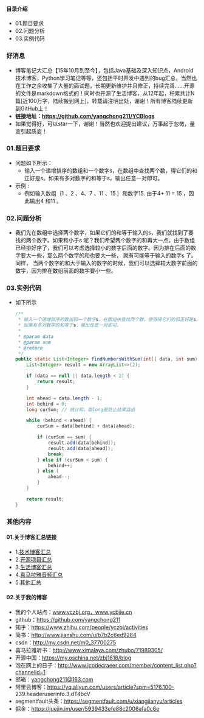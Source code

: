 #### 目录介绍
- 01.题目要求
- 02.问题分析
- 03.实例代码



### 好消息
- 博客笔记大汇总【15年10月到至今】，包括Java基础及深入知识点，Android技术博客，Python学习笔记等等，还包括平时开发中遇到的bug汇总，当然也在工作之余收集了大量的面试题，长期更新维护并且修正，持续完善……开源的文件是markdown格式的！同时也开源了生活博客，从12年起，积累共计N篇[近100万字，陆续搬到网上]，转载请注明出处，谢谢！所有博客陆续更新到GitHub上！
- **链接地址：https://github.com/yangchong211/YCBlogs**
- 如果觉得好，可以star一下，谢谢！当然也欢迎提出建议，万事起于忽微，量变引起质变！






### 01.题目要求
- 问题如下所示：
    - 输入一个递增排序的数组和一个数字s，在数组中查找两个数，得它们的和正好是s。如果有多对数字的和等于s，输出任意一对即可。
- 示例 :
    - 例如输入数组｛1 、2 、4、7 、11 、15 ｝和数字15. 由于4+ 11 = 15 ，因此输出4 和11 。




### 02.问题分析
- 我们先在数组中选择两个数字，如果它们的和等于输入的s，我们就找到了要找的两个数字。如果和小于s 呢？我们希望两个数字的和再大一点。由于数组已经排好序了，我们可以考虑选择较小的数字后面的数字。因为排在后面的数字要大一些，那么两个数字的和也要大一些， 就有可能等于输入的数字s 了。同样， 当两个数字的和大于输入的数字的时候，我们可以选择较大数字前面的数字，因为排在数组前面的数字要小一些。



### 03.实例代码
- 如下所示
    ```java
    /**
     * 输入一个递增排序的数组和一个数字s，在数组中查找两个数，使得得它们的和正好是s。
     * 如果有多对数字的和等于s，输出任意一对即可。
     *
     * @param data
     * @param sum
     * @return
     */
    public static List<Integer> findNumbersWithSum(int[] data, int sum) {
        List<Integer> result = new ArrayList<>(2);
    
        if (data == null || data.length < 2) {
            return result;
        }
    
        int ahead = data.length - 1;
        int behind = 0;
        long curSum; // 统计和，取long是防止结果溢出
    
        while (behind < ahead) {
            curSum = data[behind] + data[ahead];
    
            if (curSum == sum) {
                result.add(data[behind]);
                result.add(data[ahead]);
                break;
            } else if (curSum < sum) {
                behind++;
            } else {
                ahead--;
            }
        }
    
        return result;
    }
    ```




### 其他内容
#### 01.关于博客汇总链接
- 1.[技术博客汇总](https://www.jianshu.com/p/614cb839182c)
- 2.[开源项目汇总](https://blog.csdn.net/m0_37700275/article/details/80863574)
- 3.[生活博客汇总](https://blog.csdn.net/m0_37700275/article/details/79832978)
- 4.[喜马拉雅音频汇总](https://www.jianshu.com/p/f665de16d1eb)
- 5.[其他汇总](https://www.jianshu.com/p/53017c3fc75d)



#### 02.关于我的博客
- 我的个人站点：www.yczbj.org，www.ycbjie.cn
- github：https://github.com/yangchong211
- 知乎：https://www.zhihu.com/people/yczbj/activities
- 简书：http://www.jianshu.com/u/b7b2c6ed9284
- csdn：http://my.csdn.net/m0_37700275
- 喜马拉雅听书：http://www.ximalaya.com/zhubo/71989305/
- 开源中国：https://my.oschina.net/zbj1618/blog
- 泡在网上的日子：http://www.jcodecraeer.com/member/content_list.php?channelid=1
- 邮箱：yangchong211@163.com
- 阿里云博客：https://yq.aliyun.com/users/article?spm=5176.100- 239.headeruserinfo.3.dT4bcV
- segmentfault头条：https://segmentfault.com/u/xiangjianyu/articles
- 掘金：https://juejin.im/user/5939433efe88c2006afa0c6e










